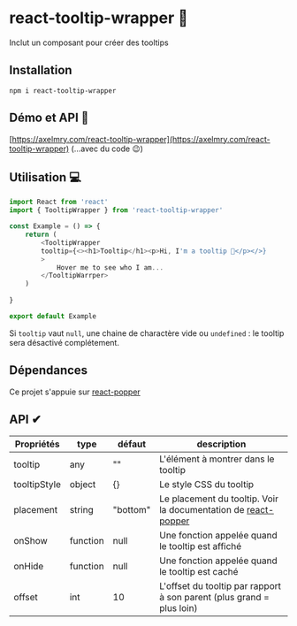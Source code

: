 # react-tooltip-wrapper 👋
Inclut un composant pour créer des tooltips


## Installation 
`npm i react-tooltip-wrapper`


## Démo et API 👀

[https://axelmry.com/react-tooltip-wrapper](https://axelmry.com/react-tooltip-wrapper) (...avec du code 😉)


## Utilisation 💻

```javascript
import React from 'react'
import { TooltipWrapper } from 'react-tooltip-wrapper'

const Example = () => {
    return (
        <TooltipWrapper 
        tooltip={<><h1>Tooltip</h1><p>Hi, I'm a tooltip 🙂</p></>} 
        >
            Hover me to see who I am...
        </TooltipWarrper>
    )
    
}

export default Example
```
Si `tooltip` vaut `null`, une chaine de charactère vide ou `undefined` : le tooltip sera désactivé complétement.


## Dépendances

Ce projet s'appuie sur [react-popper](https://www.npmjs.com/package/react-popper)


## API ✔

| Propriétés | type | défaut | description |
|--|--|--|--|
| tooltip | any | "" | L'élément à montrer dans le tooltip |
| tooltipStyle | object | {} | Le style CSS du tooltip |
| placement | string | "bottom" | Le placement du tooltip. Voir la documentation de [react-popper](https://www.npmjs.com/package/react-popper) |
| onShow | function | null | Une fonction appelée quand le tooltip est affiché |
| onHide | function | null | Une fonction appelée quand le tooltip est caché |
| offset | int | 10 | L'offset du tooltip par rapport à son parent (plus grand = plus loin) |